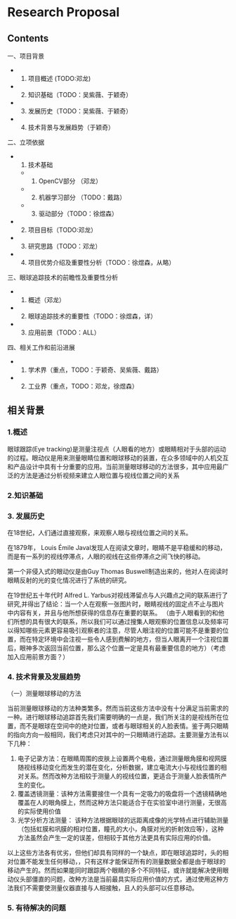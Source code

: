 # Research Proposal

## Contents

一、项目背景

* 1. 项目概述 (TODO:邓龙)
* 2. 知识基础（TODO：吴紫薇、于颖奇）
* 3. 发展历史（TODO：吴紫薇、于颖奇）
* 4. 技术背景与发展趋势（于颖奇）

二、立项依据

* 1. 技术基础
	* 1) OpenCV部分 （邓龙）
	* 2) 机器学习部分 （TODO：戴路）
	* 3) 驱动部分（TODO：徐煜森）
* 2. 项目目标（TODO:邓龙）
* 3. 研究思路（TODO：邓龙）
* 4. 项目优势介绍及重要性分析（TODO：徐煜森，从略）


三、眼球追踪技术的前瞻性及重要性分析

* 1. 概述（邓龙）
* 2. 眼球追踪技术的重要性（TODO：徐煜森，详）
* 3. 应用前景（TODO：ALL）

四、相关工作和前沿进展

* 1. 学术界（重点，TODO：于颖奇、吴紫薇、戴路）
* 2. 工业界（重点，TODO：邓龙，徐煜森）


## 相关背景

### 1.概述
眼球跟踪(Eye tracking)是测量注视点（人眼看的地方）或眼睛相对于头部的运动的过程。眼动仪是用来测量眼睛位置和眼球移动的装置，在众多领域中的人机交互和产品设计中具有十分重要的应用。当前测量眼球移动的方法很多，其中应用最广泛的方法是通过分析视频来建立人眼位置与视线位置之间的关系
### 2.知识基础
### 3. 发展历史
在18世纪，人们通过直接观察，来观察人眼与视线位置之间的关系。

在1879年， Louis Émile Javal发现人在阅读文章时，眼睛不是平稳缓和的移动，而是有一系列的视线停滞点，人眼的视线在这些停滞点之间飞快的移动。

第一个非侵入式的眼动仪是由Guy Thomas Buswell制造出来的，他对人在阅读时眼睛反射的光的变化情况进行了系统的研究。

在19世纪五十年代时 Alfred L. Yarbus对视线滞留点与人兴趣点之间的联系进行了研究,并得出了结论：当一个人在观察一张图片时，眼睛视线的固定点不止与图片中内容有关，并且与他所想获得的信息存在重要的联系。
（由于人眼看到的和他们所想的具有很大的联系，所以我们可以通过搜集人眼观察的位置信息以及频率可以得知哪些元素更容易吸引观察者的注意，尽管人眼注视的位置可能不是重要的位置，而在特定环境中会注视一些令人感到费解的地方，但当人眼离开一个注视位置后，眼神多次返回当前位置，那么这个位置一定是具有最重要信息的地方）（考虑加入应用前景方面？）



### 4. 技术背景及发展趋势
（一）测量眼球移动的方法

当前测量眼球移动的方法种类繁多。然而当前这些方法中没有十分满足当前需求的一种。进行眼球移动追踪首先我们需要明确的一点是，我们所关注的是视线所在位置，而不是眼球在空间中的绝对位置，或者与眼球相关的人脸表情。鉴于两只眼睛的指向方向一般相同，我们考虑只对其中的一只眼睛进行追踪。主要测量方法有以下几种：
1. 电子记录方法：在眼睛周围的皮肤上设置两个电极，通过测量眼角膜和视网膜随视线移动变化而发生的潜在变化，分析数据，建立电流大小与视线位置的相对关系。然而改种方法相较于测量人的视线位置，更适合于测量人脸表情所产生的变化。
2. 覆盖透镜测量：该种方法需要接住一个具有一定吸力的吸盘将一个透镜精确地覆盖在人的眼角膜上，然而这种方法只能适合于在实验室中进行测量，无很高的实际使用价值
3. 光学分析方法测量： 该种方法根据眼球的远距离成像的光学特点进行辅助测量（包括虹膜和巩膜的相对位置，瞳孔的大小，角膜对光的折射效应等），这种方法虽然会产生一定的误差，但相较于其他方法更具有实际应用的价值。

以上这些方法各有优劣，但他们却具有同样的一个缺点，即在眼球追踪时，头的相对位置不能发生任何移动，，只有这样才能保证所有的测量数据全都是由于眼球的移动产生的。然而如果能同时跟踪两个眼睛的多个不同特征，或许就能解决使用眼动仪头部僵直的问题，改种方法是当前最具实际应用价值的方式，通过使用这种方法我们不需要使测量仪器直接与人相接触，且人的头部可以任意移动。
### 5. 有待解决的问题
